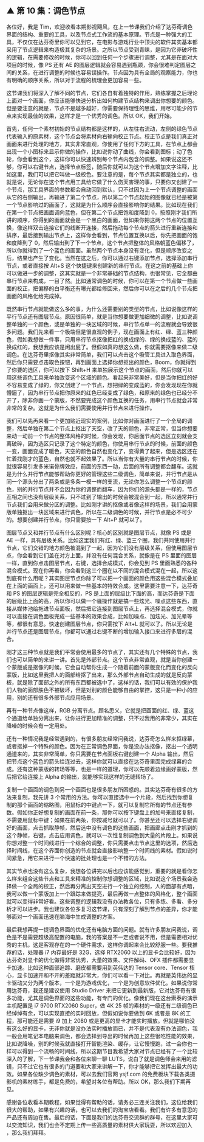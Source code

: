 ## ▲ 第 10 集：调色节点
各位好，我是 Tim，欢迎收看本期影视飓风，在上一节课我们介绍了达芬奇调色界面的结构、重要的工具，以及节点式工作流的基本原理。节点是一种强大的工具，不仅仅在达芬奇里你可以见到它，在电影与游戏行业中顶尖的软件其实基本都采用了节点逻辑来构造极其复杂的场景。之所以节点受到青睐，是因为它非破坏性的逻辑，在需要修改的时候，你可以回到任何一个步骤进行调整，尤其是在面对大项目的时候，像 PS 还有 AE 的图层逻辑就会容易遇到瓶颈，你会很难判定图层之间的关系，在进行调整的时候也容易误操作。节点因为具有全局的观察能力，你也有明确的顺序关系，所以对于流程的梳理会更加容易一些。

这节课我们将深入了解不同的节点，它们各自有着独特的作用，熟练掌握之后理论上面对一个画面，你应该能够快速分析出如何构建节点结构来调出你想要的颜色。但是要注意的就是，节点不是越多越好，你需要保持理性的思维，用尽可能少的节点来实现最佳的效果，这样才是一个优秀的调色。所以 OK，我们开始。

首先，任何一个素材初始的节点结构都是这样的，从左往右流动，左侧的绿色节点代表输入的原素材，这个节点会将素材向右输向校正节点。校正节点是我们真正对画面来进行处理的地方，其实非常直观，你使用了任何下方的工具，在节点上都会出现一个小图标来显示你做的操作，比如说你动了曲线，你会看到图标；动了色轮，你会看到这个，这样你可以快速辨别每个节点内包含的调整。如果说这还不够，你可以右键节点，选择节点标签，随后你就可以为这个节点增加文字注释，比如这里，我们可以把它叫做一级校色。要注意的是，每个节点其实都是独立的，也就是说，无论你在这个节点用工具给它做了什么伤天害理的事，只要你又创建了一个节点，那工具界面的参数都会自动回到默认，只不过因为上一个节点调整的画面从它的右侧输出，再输进了第二个节点，所以第二个节点起始的图像就已经是被第一个节点影响过的画面了，这就是为什么顺序会直接影响你的结果。比如现在我们在第一个节点把画面调向蓝色，但在第二个节点把饱和度降到 0，按照刚才我们所讲的顺序，你得到的画面就会是一个黑白的画面，但如果你把这两个节点的位置互换，像这样双击连接它们的线断开连接，然后拖动每个节点的箭头进行重新连接和排序，最后接到输出节点上，这样你会看到，节点位置互换以后，你先把画面的饱和度降到了 0，然后输出到了下一个节点，这个节点把整体的风格朝蓝色偏移了，所以你就得到了一个蓝色的画面。虽然两个节点本身没有变化，但是顺序改变之后，结果也产生了变化。当然在这之后，你可以通过右键添加节点，选择添加串行节点，或者直接按 Alt+S 这个快捷键来创建新的串行节点。在这之前的基础上你可以做进一步的调整，这其实就是一个非常基础的节点结构，也很常见，它全都由串行节点来构成，一目了然。比如通常调色的时候，你可以在第一个节点做一些画面的校正，把偏移的白平衡还有曝光都给修回来，然后你可以在之后的几个节点把画面的风格化给完成掉。

既然串行节点就能做这么多的事，为什么还需要别的类型的节点，比如说像这样的平行节点还有图层节点。原因很简单，就是当你想要做更加细微的调整，比如说调整单独的一个颜色，或是单独的一块区域的时候，串行节点单一的流程就会导致很多问题。我们先来看一个极端但是很直观的例子，现在画面上有红、绿、蓝三种颜色，假如我想做一件事，只用串行节点抠像把红的换成绿的、绿的换成蓝的、蓝的换成红的，我想我应该是闲出屁了。但假如真的想这么做，你就需要抠像来做二级调色。在达芬奇里抠像其实非常简单，我们可以点击这个吸管工具进入取色界面，然后你只需要点击取色按钮，再到画面上选择你想抠出的颜色，Boom，你就得到了你要的选区，你可以按下 Shift+H 来单独展示这个节点的画面，然后你就可以用这些调色工具来单独改变这个区域的颜色。看起来非常美好，但是当你把红的好不容易变成了绿的，你又创建了一个节点，想把绿的变成蓝的，你会发现现在你就懵逼了，因为串行节点把你原来的红色已经变成了绿色，和原来的绿色也已经分不开了，除非你画一个蒙版，不然要完成这个颜色互换的任务，用串行节点就会非常非常的复杂。这就是为什么我们需要使用并行节点来进行操作。

我们可以先再来看一个更加贴近现实的案例，比如你对画面进行了一个全局的调整，然后单独在第二个节点上抠出了天空，改了天的颜色，非常正常，但当你想要来动一动前一个节点的整体风格的时候，你会发现，你后面节点的选区立刻就会支离破碎，因为选区只记录了这个特定的颜色，你使用串行节点的时候，前面的颜色一变，画面变成了暖色，天空的颜色自然也变化了，变得黄了起来，但是选区还在忙着找刚才的蓝色，自然也就不起效果了。所以当你有大量的串行节点的时候，你就很容易引发多米诺骨牌效应，前面的东西一动，后面的所有调整都会翻车。这就是为什么并行节点能够帮助你更好的管理这些二级调色，简单来说，并行节点是从同一个源头分出了两条或是多条一模一样的支流，无论你怎么调整一个节点的颜色，别的并行节点并不会因为你的调整而翻车，因为你们的源头都是一样的，节点互相之间也没有层级关系，只不过到了输出的时候会被混合到一起，所以通常并行节点我们会用来做分区的调整。比如刚才讲的抠像或者像这样的场景，我们会用蒙版单独抠出一块区域来进行调色，所以在二级调色的时候，并行节点是必不可少的。想要创建并行节点，你只需要按一下 Alt+P 就可以了。

图层节点又和并行节点有什么区别呢？核心的区别就是图层节点，就像 PS 或是 AE 一样，具有层级关系。比如这里我们有红、绿、蓝三个圈，我们共同使用并行节点，它们交错的地方颜色被混到了一起，因为它们没有层级关系，但使用图层节点，你会看到它们盖在对方上面，并没有任何混合关系，就像是在 PS 里面的图层一样，直到你点击图层节点，右键，选择合成模式，你会见到 PS 里面熟悉的各种混合模式。现在你再看，你会看到这三个圈在以不同的混合模式混在一起，所以这到底有什么用呢？其实图层节点你除了可以把一个画面的颜色用这些混合模式叠加在上面的画面上，还可以用来做一些基本的特效合成。这里需要注意一下，达芬奇和 PS 的图层逻辑是完全相反的，PS 是上面的层级比下面的高，而达芬奇是下面的层级比上面的高，所以你可以做一个骚操作就是搞一些炫光、噪点这些东西，直接从媒体池给拖进节点面板，然后把它连接到图层节点上，再选择混合模式，你就可以直接在调色面板完成一些基本的效果合成，比如加噪点、加炫光、加光晕等等，都很有意思。快速创建图层节点，你只需按下 Alt+L 就可以了。所以无论是并行节点还是图层节点，你都可以通过右键不断的增加输入接口来进行多层的混合。

刚才这三种节点就是我们平常会使用最多的节点了，其实还有几个特殊的节点，我们也可以简单的来讲一讲。首先是外部节点。这个节点非常直观，就是当你创建一个蒙版或是抠像的时候，它会自动帮你生成一个随着前面的蒙版变化而变化的反向蒙版，比如这里我把人的面部给抠了出来，那么外部节点自动生成的就是反向蒙板，就是除了面部之外的所有东西都被选中了，这样的话，我们可以有效的保护我们人物的面部肤色不被破坏，但是对别的颜色能够自由的掌控，这只是一种小的应用，别的还有很多外部节点应用场景。

再有一种节点像这样，RGB 分离节点。顾名思义，它就是把画面的红、绿、蓝这个通道给单独分离出来，让你进行更加精准的调整，只不过我用的非常少，其实在降噪的时候会有一定用处。

还有一种情况我是经常遇到的，有很多朋友经常问我说，达芬奇怎么样来抠绿幕，或者抠掉一个特殊的颜色。因为在正常调色界面，你是没办法抠像，抠出一个透明通道来的，其实非常简单，你只需要在节点面板右键创建一个 Alpha 输出，然后把节点这个蓝色的箭头给连过去，这样你就可以直接在达芬奇里面完成绿幕的合成。还有这种蒙版的转场等等，也是一样的道理，你可以先顺着边缘画好蒙版，然后把它给连接上 Alpha 的输出，就能够实现这样的无缝转场了。

复制一个画面的调色到另一个画面也是很多朋友所困惑的。其实达芬奇有很多的方法来复制，我先讲 3 个常用的方法。你可以直接选中一个片段，然后找到你想复制的那个画面的缩略图，用鼠标的中键点一下，就可以复制它所有的节点还有参数。假如你正好想复制的画面在前一条，那你可以按下键盘上的加号来直接复制，不需要用鼠标中键；如果在前两条，你按减号就可以了。你甚至还可以选择右键调好的画面，点击抓取静帧，然后选中没有调色的这些画面，把画廊点击刚才抓到的这个静帧，右键，点击应用调色，就可以一次性复制调色到大量的片段上。如果说你想对整一个时间线进行一个综合的调整，你只需要点击节点这里的选项，然后选择时间线，在这个界面你创造的节点就会直接影响整一个时间线的素材。假如说时间紧急，用它来进行一个快速的批处理也是一个不错的方法。

其实节点也没有这么复杂，我想各位讲完以后也应该能感觉到，重要的就是看你怎么样来组合这些节点和工具来精准的控制你想调整的区域，比如说这个场景我会选择做一个全局的校正，然后再分离出天空进行一个独立的控制，人的面部有点暗，我可以做一个蒙版加上一个跟踪来做提亮，最后再做一点整体的风格化，整个画面就可以变得非常好看。这些调整的逻辑我没有办法教各位，只有多练、多看、多分析才可以进步。我也建议各位多复习这节课，只有深刻了解到节点的差异，你才能够面对一个画面迅速在脑海中生成调整的方案。

最后我想再提一提调色界面的优化还有电脑方面的问题。就有许多朋友问我说，调色是不是需要超级高配置的电脑，我的答案是不一定或者说不用，但是需要相对优秀的主机，这是客观存在的一个硬件需求，这样你调起来会比较舒服一些。要我推荐的话，处理器 i7 内存最好是 32G，选择 RTX2060 以上的显卡会比较好，因为达芬奇对显卡的优化做得非常优秀，大量的效果、文件解码、OFX 插件都需要显卡加速。比如这种面部追踪、磨皮都需要用到英伟达的 Tensor core、Tensor 核心，显卡加速开和不开的差距就非常大，你们可以看一下对比。再就是英伟达的显卡驱动又分为两个版本，一个是为游戏优化，一个是为创意软件优化。如果说你常用达芬奇，我还是建议使用 Studio Driver 来把它更新到最新版，它对达芬奇有很多功能，尤其是调色界面的这些功能，有专门的优化。像我们现在这台索泰的演示主机配置是 i7 9700 RTX2060 Super，做 4K 25 帧的素材的一级还有二级调色已经绰绰有余，可以实现直接的实时回放，但假如说你要做到 6K 或者是 8K 的工程，那可能还是需要 i9 加上 2080 或是更高的显卡才能实时播放。但就是哪怕没有这么好的显卡，无非你就是没办法实时播放而已，并不是代表没有办法调色，我一般会用笔记本电脑来调色，都会选择到导出的时候再加上这些很吃性能的效果，比如说降噪，别的时候我就直接打开智能渲染、缓存，让它慢慢跑，过一会你也一样可以得到一个流畅的时间线，所以这期节目我希望大家对节点已经有了一个比较深入的了解，下一节课我会和各位来聊一聊 LUTS，说白了就是调色师会来用的滤镜，只不过它也有很多的门道要和大家来讲解一下，你才能够把它发挥出最大的功效。如果各位缺少调色的素材，可以去我们官网 ysjf.com 的免费板块下载各类摄影机的素材练手，都是免费的，希望对各位有帮助。所以 OK，那么我们下期再见。

感谢各位收看本期教程，如果觉得有帮助的话，请务必三连关注我们，这位给我们很大的帮助，如果有兴趣的话，也可以去我们的淘宝店看看。我们有许多有意思的产品还有周边在售。最后的话，下面是我们的达芬奇交流群的群号，在这里大家可以交流知识，我们也会不定期上传一些高质量的素材供大家玩耍，所以欢迎加入 ，那么我们拜拜。



